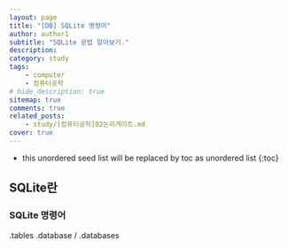 ```yaml
---
layout: page
title: "[DB] SQLite 명령어"
author: author1
subtitle: "SQLite 문법 알아보기."
description: 
category: study
tags: 
    - computer
    - 컴퓨터공학
# hide_description: true
sitemap: true
comments: true
related_posts:
    - study/[컴퓨터공학]02논리게이트.md
cover: true
---
```


* this unordered seed list will be replaced by toc as unordered list 
{:toc}

## SQLite란

### SQLite 명령어

.tables
.database / .databases

